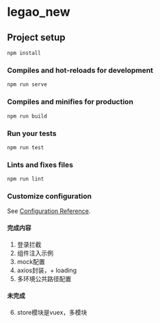 # legao_new

## Project setup
```
npm install
```

### Compiles and hot-reloads for development
```
npm run serve
```

### Compiles and minifies for production
```
npm run build
```

### Run your tests
```
npm run test
```

### Lints and fixes files
```
npm run lint
```

### Customize configuration
See [Configuration Reference](https://cli.vuejs.org/config/).


#### 完成内容
1. 登录拦截
2. 组件注入示例
3. mock配置
4. axios封装，+ loading
5. 多环境公共路径配置

#### 未完成
6. store模块是vuex，多模块